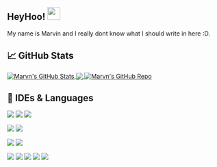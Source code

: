 ## HeyHoo! <img src="https://raw.githubusercontent.com/MartinHeinz/MartinHeinz/master/wave.gif" width="30px">
My name is Marvin and I really dont know what I should write in here :D.

## &#x1f4c8; GitHub Stats
<a href="https://github.com/RealMarvn/RealMarvn">
  <img align="center" src="https://github-readme-stats.vercel.app/api?username=realmarvn&show_icons=true&theme=algolia" alt="Marvn's GitHub Stats" />
</a>

<a href="https://github.com/RealMarvn/RealMarvn">
  <img align="center" src="https://github-readme-stats.vercel.app/api/top-langs/?username=realmarvn&show_icons=true&theme=algolia" />
</a>

<a href="https://github.com/RealMarvn/Java-YouTube-Notifications-Wrapper">
  <img align="center" src="https://github-readme-stats.vercel.app/api/pin/?username=realmarvn&repo=Java-YouTube-Notifications-Wrapper&show_icons=true&theme=algolia" alt="Marvn's GitHub Repo" />
</a>

## 🔧 IDEs & Languages
![](https://img.shields.io/badge/Editor-IntelliJ_IDEA-informational?style=flat&logo=intellij-idea&logoColor=white&color=blue)
![](https://img.shields.io/badge/Editor-Webstorm_IDEA-informational?style=flat&logo=webstorm&logoColor=white&color=blue)
![](https://img.shields.io/badge/Editor-PyCharm_IDEA-informational?style=flat&logo=pacharm&logoColor=white&color=blue)

![](https://img.shields.io/badge/Tools-Docker-informational?style=flat&logo=docker&logoColor=white&color=blue)
![](https://img.shields.io/badge/Tools-Plesk-informational?style=flat&logo=plesk&logoColor=white&color=blue)

![](https://img.shields.io/badge/Libarys-Spring-informational?style=flat&logo=spring&logoColor=white&color=blue)
![](https://img.shields.io/badge/Libarys-React-informational?style=flat&logo=react&logoColor=white&color=blue)

![](https://img.shields.io/badge/Code-JavaScript-informational?style=flat&logo=javascript&logoColor=white&color=blue)
![](https://img.shields.io/badge/Code-TypeScript-informational?style=flat&logo=typescript&logoColor=white&color=blue)
![](https://img.shields.io/badge/Code-Java-informational?style=flat&logo=java&logoColor=white&color=blue)
![](https://img.shields.io/badge/Code-Kotlin-informational?style=flat&logo=kotlin&logoColor=white&color=blue)
![](https://img.shields.io/badge/Code-Python-informational?style=flat&logo=python&logoColor=white&color=blue)
